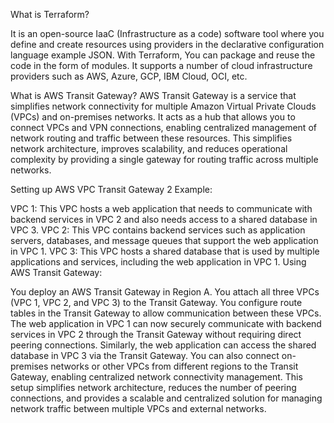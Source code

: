 What is Terraform?

It is an open-source IaaC (Infrastructure as a code)  software tool where you define and create resources using providers in the declarative configuration language example JSON.
With Terraform, You can package and reuse the code in the form of modules.
It supports a number of cloud infrastructure providers such as AWS, Azure, GCP, IBM Cloud, OCI, etc.


What is AWS Transit Gateway?
AWS Transit Gateway is a service that simplifies network connectivity for multiple Amazon Virtual Private Clouds (VPCs) and on-premises networks. It acts as a hub that allows you to connect VPCs and VPN connections, enabling centralized management of network routing and traffic between these resources. This simplifies network architecture, improves scalability, and reduces operational complexity by providing a single gateway for routing traffic across multiple networks.

Setting up AWS VPC Transit Gateway 2
Example:

VPC 1: This VPC hosts a web application that needs to communicate with backend services in VPC 2 and also needs access to a shared database in VPC 3.
VPC 2: This VPC contains backend services such as application servers, databases, and message queues that support the web application in VPC 1.
VPC 3: This VPC hosts a shared database that is used by multiple applications and services, including the web application in VPC 1.
Using AWS Transit Gateway:

You deploy an AWS Transit Gateway in Region A.
You attach all three VPCs (VPC 1, VPC 2, and VPC 3) to the Transit Gateway.
You configure route tables in the Transit Gateway to allow communication between these VPCs.
The web application in VPC 1 can now securely communicate with backend services in VPC 2 through the Transit Gateway without requiring direct peering connections.
Similarly, the web application can access the shared database in VPC 3 via the Transit Gateway.
You can also connect on-premises networks or other VPCs from different regions to the Transit Gateway, enabling centralized network connectivity management.
This setup simplifies network architecture, reduces the number of peering connections, and provides a scalable and centralized solution for managing network traffic between multiple VPCs and external networks.
